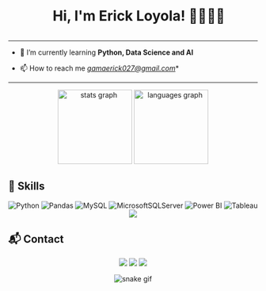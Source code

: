 <!--título-->
<div id="user-content-toc">
  <ul align="center">
    <summary><h1 style="display: inline-block">Hi, I'm Erick Loyola! 👋🏻🧑‍💻</h1></summary>
</div>
    <hr>

 - 🌱 I’m currently learning **Python, Data Science and AI**

- 📫 How to reach me *gamaerick027@gmail.com**

<hr>
<div align="center">
    <img src="https://github-readme-stats.vercel.app/api?username=ericklyl&hide_title=false&hide_rank=false&show_icons=true&include_all_commits=true&count_private=true&disable_animations=false&theme=gotham&locale=en&hide_border=false" height="150" alt="stats graph"  />
  <img src="https://github-readme-stats.vercel.app/api/top-langs?username=ericklyl&locale=en&hide_title=false&layout=compact&card_width=320&langs_count=5&theme=gotham&hide_border=false" height="150" alt="languages graph"  />
</div>


## 🚀 Skills
<div align="center">

![Python](https://img.shields.io/badge/python-3670A0?style=for-the-badge&logo=python&logoColor=ffdd54)
![Pandas](https://img.shields.io/badge/pandas-%23150458.svg?style=for-the-badge&logo=pandas&logoColor=white)
![MySQL](https://img.shields.io/badge/MySQL-4479A1?style=for-the-badge&logo=mysql&logoColor=white)
![MicrosoftSQLServer](https://img.shields.io/badge/Microsoft%20SQL%20Server-CC2927?style=for-the-badge&logo=microsoft%20sql%20server&logoColor=white)
![Power BI](https://img.shields.io/badge/Power%20BI-F2C811?style=for-the-badge&logo=power-bi&logoColor=black)
![Tableau](https://img.shields.io/badge/Tableau-E97627?style=for-the-badge&logo=tableau&logoColor=white)
  ![](http://github-profile-summary-cards.vercel.app/api/cards/profile-details?username=ericklyl&theme=great_gatsby)
</div>
    
    


  </div>

  

  
  ## 📬 Contact
 
<div align="center"> 
  <a href="https://www.instagram.com/ericklyl?igsh=MWVxeWdoNGdpMWh1dQ==" target="_blank"><img src="https://img.shields.io/badge/-Instagram-%23E4405F?style=for-the-badge&logo=instagram&logoColor=white" target="_blank"></a>
  <a href = "malito:gamaerick027@gmail.com"><img src="https://img.shields.io/badge/-Gmail-%23333?style=for-the-badge&logo=gmail&logoColor=white" target="_blank"></a>
  <a href="https://www.linkedin.com/in/erickgll/" target="_blank"><img src="https://img.shields.io/badge/-LinkedIn-%230077B5?style=for-the-badge&logo=linkedin&logoColor=white" target="_blank"></a> 

  ![snake gif](https://github.com/ericklyl/ericklyl/blob/output/github-contribution-grid-snake.gif)
</div>

 

